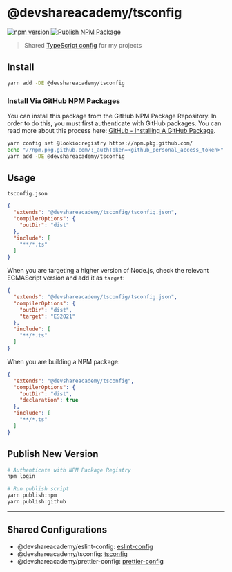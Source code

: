 # @devshareacademy/tsconfig

[![npm version](https://badge.fury.io/js/@devshareacademy%2Ftsconfig.svg)](https://badge.fury.io/js/@devshareacademy%2Ftsconfig)
[![Publish NPM Package](https://github.com/devshareacademy/tsconfig/actions/workflows/publish-package.yml/badge.svg)](https://github.com/devshareacademy/tsconfig/actions/workflows/publish-package.yml)

> Shared [TypeScript config](https://www.typescriptlang.org/docs/handbook/tsconfig-json.html) for my projects

## Install

```bash
yarn add -DE @devshareacademy/tsconfig
```

### Install Via GitHub NPM Packages

You can install this package from the GitHub NPM Package Repository. In order to do this, you must first authenticate with GitHub packages. You can read more about this process here: [GitHub - Installing A GitHub Package](https://docs.github.com/en/packages/working-with-a-github-packages-registry/working-with-the-npm-registry#installing-a-package).

```bash
yarn config set @lookio:registry https://npm.pkg.github.com/
echo "//npm.pkg.github.com/:_authToken=<github_personal_access_token>" > .npmrc
yarn add -DE @devshareacademy/tsconfig
```

## Usage

`tsconfig.json`

```json
{
  "extends": "@devshareacademy/tsconfig/tsconfig.json",
  "compilerOptions": {
    "outDir": "dist"
  },
  "include": [
    "**/*.ts"
  ]
}
```

When you are targeting a higher version of Node.js, check the relevant ECMAScript version and add it as `target`:

```json
{
  "extends": "@devshareacademy/tsconfig/tsconfig.json",
  "compilerOptions": {
    "outDir": "dist",
    "target": "ES2021"
  },
  "include": [
    "**/*.ts"
  ]
}
```

When you are building a NPM package:

```json
{
  "extends": "@devshareacademy/tsconfig",
  "compilerOptions": {
    "outDir": "dist",
    "declaration": true
  },
  "include": [
    "**/*.ts"
  ]
}
```

## Publish New Version

```bash
# Authenticate with NPM Package Registry
npm login

# Run publish script
yarn publish:npm
yarn publish:github
```

---

## Shared Configurations

- @devshareacademy/eslint-config: [eslint-config](https://github.com/devshareacademy/eslint-config)
- @devshareacademy/tsconfig: [tsconfig](https://github.com/devshareacademy/tsconfig)
- @devshareacademy/prettier-config: [prettier-config](https://github.com/devshareacademy/prettier-config)
